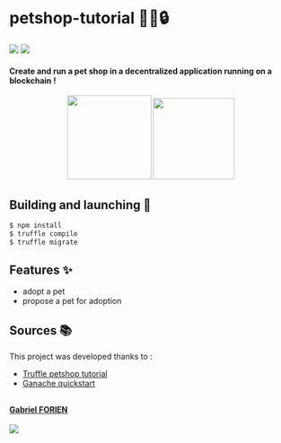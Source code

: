# petshop-tutorial :dog::link::lock:

[![](https://travis-ci.org/gforien/template-repo.svg?branch=master)](https://travis-ci.org/gforien/template-repo)
![](https://img.shields.io/github/license/gforien/petshop-tutorial)


#### Create and run a pet shop in a decentralized application running on a blockchain !

<p style = text-align:center;>
    <img  src="https://upload.wikimedia.org/wikipedia/commons/thumb/0/05/Ethereum_logo_2014.svg/1200px-Ethereum_logo_2014.svg.png" height="150">
    <img src="https://i.pinimg.com/originals/c3/04/e3/c304e3d17e22ad405b0e30efb6ffc948.png" height="145">
</p>

<!--- Here are technologies used
    <img src="https://upload.wikimedia.org/wikipedia/commons/4/41/Osu_new_logo.png" alt="Osu" height="145" width="145">

![](https://img.shields.io/badge/badge-content-blue)

Or more simply, a GIF of the app functionning

![](screenshot.gif)
--->

## Building and launching :construction_worker:
```bash
$ npm install
$ truffle compile
$ truffle migrate
```

## Features :sparkles:
- adopt a pet
- propose a pet for adoption

## Sources :books:
This project was developed thanks to :
- [Truffle petshop tutorial](https://www.trufflesuite.com/tutorials/pet-shop)
- [Ganache quickstart](https://www.trufflesuite.com/docs/ganache/quickstart)

##
#### [Gabriel FORIEN](https://github.com/gforien)
![](https://upload.wikimedia.org/wikipedia/commons/b/b9/Logo_INSA_Lyon_%282014%29.svg)
